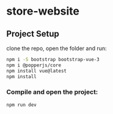 # store-website

## Project Setup

clone the repo, open the folder and run:

```sh
npm i -S bootstrap bootstrap-vue-3
npm i @popperjs/core
npm install vue@latest
npm install
```

### Compile and open the project:

```sh
npm run dev
```
